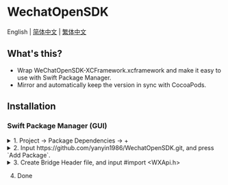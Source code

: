 # WechatOpenSDK

English | [简体中文](README_zh-CHS.md) | [繁体中文](README_zh-CHT.md)

## What's this?

- Wrap WeChatOpenSDK-XCFramework.xcframework and make it easy to use with Swift Package Manager.
- Mirror and automatically keep the version in sync with CocoaPods.

## Installation
### Swift Package Manager (GUI)


<details><summary> 1. Project -> Package Dependencies -> + </summary>
<p>
<img width="580" alt="image" src="https://user-images.githubusercontent.com/1109143/229008330-c7080531-55ac-4431-8748-bd6ab314d990.png">
</p>
</details> 

 
<details><summary> 2. Input https://github.com/yanyin1986/WechatOpenSDK.git, and press `Add Package`. </summary>
<p>
<img width="580" alt="image" src="https://user-images.githubusercontent.com/1109143/229008672-1144a5f7-4099-4ac0-ae4a-8c75cac4eec5.png">
</p>
</details> 


<details><summary> 3. Create Bridge Header file, and input #import &lt;WXApi.h&gt; </summary>
<p>
<img width="580" alt="image" src="https://user-images.githubusercontent.com/1109143/229009112-e5474e69-eef8-43f3-95d1-c6bbf9502ba2.png">
</p>
</details> 


4. Done
